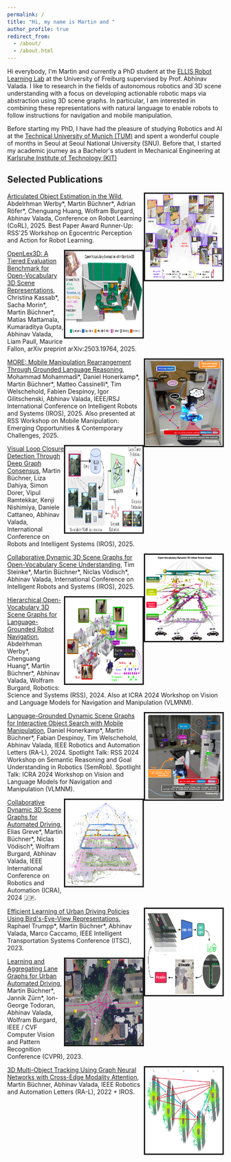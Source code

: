 ```yaml
---
permalink: /
title: "Hi, my name is Martin and "
author_profile: true
redirect_from: 
  - /about/
  - /about.html
---
```


Hi everybody, I'm Martin and currently a PhD student at the [ELLIS Robot Learning Lab](https://rl.uni-freiburg.de/) at the University of Freiburg supervised by Prof. Abhinav Valada. I like to research in the fields of autonomous robotics and 3D scene understanding with a focus on developing actionable robotic maps via abstraction using 3D scene graphs. In particular, I am interested in combining these representations with natural language to enable robots to follow instructions for navigation and mobile manipulation.

Before starting my PhD, I have had the pleasure of studying Robotics and AI at the [Technical University of Munich (TUM)](https://tum.de) and spent a wonderful couple of months in Seoul at Seoul National University (SNU). Before that, I started my academic journey as a Bachelor's student in Mechanical Engineering at [Karlsruhe Institute of Technology (KIT)](https://kit.edu/)

## Selected Publications

<img style="float: right" src="images/artipoint.png" height="200px" width="180px" border="3px"> [Articulated Object Estimation in the Wild](https://artipoint.cs.uni-freiburg.de/), Abdelrhman Werby\*, Martin Büchner\*, Adrian Röfer\*, Chenguang Huang, Wolfram Burgard, Abhinav Valada, Conference on Robot Learning (CoRL), 2025. Best Paper Award Runner-Up: RSS'25 Workshop on Egocentric Perception and Action for Robot Learning.

<img style="float: right" src="images/openlex3d.png" height="200px" width="180px" border="3px"> [OpenLex3D: A Tiered Evaluation Benchmark for Open-Vocabulary 3D Scene Representations](https://openlex3d.github.io), Christina Kassab\*, Sacha Morin\*, Martin Büchner\*, Matías Mattamala, Kumaraditya Gupta, Abhinav Valada, Liam Paull, Maurice Fallon, arXiv preprint arXiv:2503.19764, 2025.

<img style="float: right" src="images/more.png" height="200px" width="180px" border="3px"> [MORE: Mobile Manipulation Rearrangement Through Grounded Language Reasoning](https://more-model.cs.uni-freiburg.de/), Mohammad Mohammadi\*, Daniel Honerkamp\*, Martin Büchner\*, Matteo Cassinelli\*, Tim Welschehold, Fabien Despinoy, Igor Gilitschenski, Abhinav Valada, IEEE/RSJ International Conference on Intelligent Robots and Systems (IROS), 2025. Also presented at RSS Workshop on Mobile Manipulation: Emerging Opportunities & Contemporary Challenges, 2025.

<img style="float: right" src="images/loopgnn.png" height="200px" width="180px" border="3px"> [Visual Loop Closure Detection Through Deep Graph Consensus](https://loopgnn.cs.uni-freiburg.de/), Martin Büchner, Liza Dahiya, Simon Dorer, Vipul Ramtekkar, Kenji Nishimiya, Daniele Cattaneo, Abhinav Valada, International Conference on Robots and Intelligent Systems (IROS), 2025.

<img style="float: right" src="images/curb-osg.png" height="200px" width="180px" border="3px"> [Collaborative Dynamic 3D Scene Graphs for Open-Vocabulary Scene Understanding](https://ov-curb.cs.uni-freiburg.de/), Tim Steinke\*, Martin Büchner\*, Niclas Vödisch\*, Abhinav Valada, International Conference on Intelligent Robots and Systems (IROS), 2025.

<img style="float: right" src="images/hovsg.png" height="200px" width="180px" border="3px"> [Hierarchical Open-Vocabulary 3D Scene Graphs for Language-Grounded Robot Navigation](https://hovsg.github.io/), Abdelrhman Werby\*, Chenguang Huang\*, Martin Büchner\*, Abhinav Valada, Wolfram Burgard, Robotics: Science and Systems (RSS), 2024. Also at ICRA 2024 Workshop on Vision and Language Models for Navigation and Manipulation (VLMNM).

<img style="float: right" src="images/moma-llm.png" height="200px" width="180px" border="3px"> [Language-Grounded Dynamic Scene Graphs for Interactive Object Search with Mobile Manipulation](https://moma-llm.cs.uni-freiburg.de/), Daniel Honerkamp\*, Martin Büchner\*, Fabian Despinoy, Tim Welschehold, Abhinav Valada, IEEE Robotics and Automation Letters (RA-L), 2024. Spotlight Talk: RSS 2024 Workshop on Semantic Reasoning and Goal Understanding in Robotics (SemRob). Spotlight Talk: ICRA 2024 Workshop on Vision and Language Models for Navigation and Manipulation (VLMNM).

<img style="float: right" src="images/curb-sg.png" height="200px" width="180px" border="3px"> [Collaborative Dynamic 3D Scene Graphs for Automated Driving](https://curb.cs.uni-freiburg.de/), Elias Greve\*, Martin Büchner\*, Niclas Vödisch\*, Wolfram Burgard, Abhinav Valada, IEEE International Conference on Robotics and Automation (ICRA), 2024 🇯🇵.

<img style="float: right" src="images/learning2drive.png" height="200px" width="180px" border="3px"> [Efficient Learning of Urban Driving Policies Using Bird's-Eye-View Representations](https://learning2drive.cs.uni-freiburg.de/), Raphael Trumpp\*, Martin Büchner\*, Abhinav Valada, Marco Caccamo, IEEE Intelligent Transportation Systems Conference (ITSC), 2023.

<img style="float: right" src="images/lanegnn.png" height="200px" width="180px" border="3px"> [Learning and Aggregating Lane Graphs for Urban Automated Driving](http://urbanlanegraph.cs.uni-freiburg.de), Martin Büchner\*, Jannik Zürn\*, Ion-George Todoran, Abhinav Valada, Wolfram Burgard, IEEE / CVF Computer Vision and Pattern Recognition Conference (CVPR), 2023.

<img style="float: right" src="images/batch3dmot.png" height="200px" width="180px" border="3px"> [3D Multi-Object Tracking Using Graph Neural Networks with Cross-Edge Modality Attention](https://batch3dmot.cs.uni-freiburg.de/), Martin Büchner, Abhinav Valada, IEEE Robotics and Automation Letters (RA-L), 2022 + IROS.